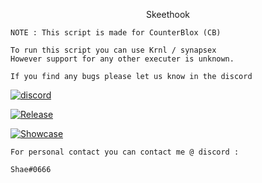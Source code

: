 <p align="center">
    Skeethook

    NOTE : This script is made for CounterBlox (CB)

    To run this script you can use Krnl / synapsex 
    However support for any other executer is unknown. 
    
    If you find any bugs please let us know in the discord
</p>

[![discord](https://img.shields.io/badge/Discord-Legend-8080c0)](https://discord.gg/mvyBt5GkJX)

[![Release](https://img.shields.io/badge/Release-0.1.0-80FF5)](https://github.com/Legend-Development/Skeethook/releases)

[![Showcase](https://img.shields.io/badge/Showcase-Soon-FF5555)]()

    For personal contact you can contact me @ discord : 
    
    Shae#0666 
